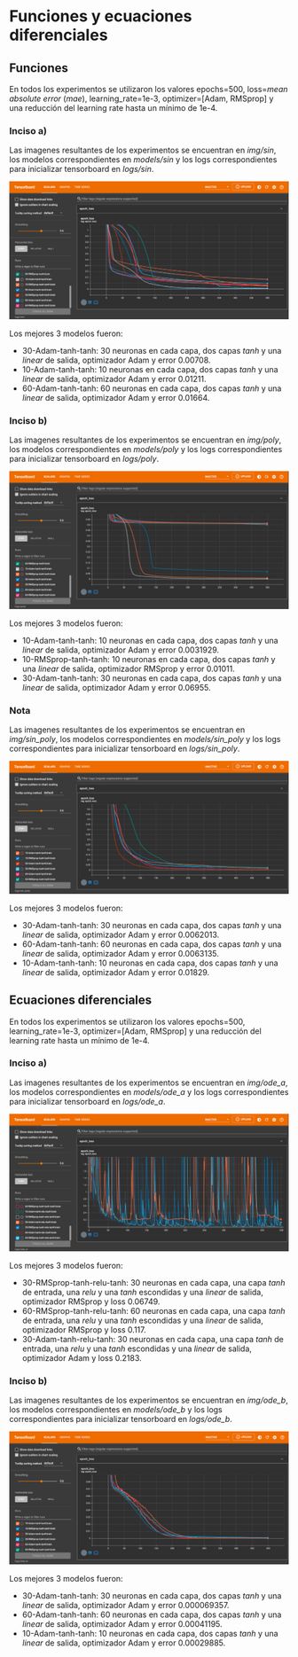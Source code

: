 # Funciones y ecuaciones diferenciales
## Funciones
En todos los experimentos se utilizaron los valores epochs=500, loss=*mean absolute error* (*mae*), learning_rate=1e-3, optimizer=[Adam, RMSprop] y una reducción del learning rate hasta un mínimo de 1e-4.
### Inciso a)
Las imagenes resultantes de los experimentos se encuentran en *img/sin*, los modelos correspondientes en *models/sin* y los logs correspondientes para inicializar tensorboard en *logs/sin*.

![TensorBoard_viz_sin](./img/sin/TensorBoard.png)

Los mejores 3 modelos fueron:
- 30-Adam-tanh-tanh: 30 neuronas en cada capa, dos capas *tanh* y una *linear* de salida, optimizador Adam y error 0.00708.
- 10-Adam-tanh-tanh: 10 neuronas en cada capa, dos capas *tanh* y una *linear* de salida, optimizador Adam y error 0.01211.
- 60-Adam-tanh-tanh: 60 neuronas en cada capa, dos capas *tanh* y una *linear* de salida, optimizador Adam y error 0.01664.

### Inciso b)
Las imagenes resultantes de los experimentos se encuentran en *img/poly*, los modelos correspondientes en *models/poly* y los logs correspondientes para inicializar tensorboard en *logs/poly*.

![TensorBoard_viz_poly](./img/poly/TensorBoard.PNG)

Los mejores 3 modelos fueron:
- 10-Adam-tanh-tanh: 10 neuronas en cada capa, dos capas *tanh* y una *linear* de salida, optimizador Adam y error 0.0031929.
- 10-RMSprop-tanh-tanh: 10 neuronas en cada capa, dos capas *tanh* y una *linear* de salida, optimizador RMSprop y error 0.01011.
- 30-Adam-tanh-tanh: 30 neuronas en cada capa, dos capas *tanh* y una *linear* de salida, optimizador Adam y error 0.06955.

### Nota
Las imagenes resultantes de los experimentos se encuentran en *img/sin_poly*, los modelos correspondientes en *models/sin_poly* y los logs correspondientes para inicializar tensorboard en *logs/sin_poly*.

![TensorBoard_viz_sin-poly](./img/sin_poly/TensorBoard.PNG)

Los mejores 3 modelos fueron:
- 30-Adam-tanh-tanh: 30 neuronas en cada capa, dos capas *tanh* y una *linear* de salida, optimizador Adam y error 0.0062013.
- 60-Adam-tanh-tanh: 60 neuronas en cada capa, dos capas *tanh* y una *linear* de salida, optimizador Adam y error 0.0063135.
- 10-Adam-tanh-tanh: 10 neuronas en cada capa, dos capas *tanh* y una *linear* de salida, optimizador Adam y error 0.01829.

## Ecuaciones diferenciales
En todos los experimentos se utilizaron los valores epochs=500, learning_rate=1e-3, optimizer=[Adam, RMSprop] y una reducción del learning rate hasta un mínimo de 1e-4.
### Inciso a)
Las imagenes resultantes de los experimentos se encuentran en *img/ode_a*, los modelos correspondientes en *models/ode_a* y los logs correspondientes para inicializar tensorboard en *logs/ode_a*.

![TensorBoard_viz_sin](./img/ode_a/TensorBoard.PNG)

Los mejores 3 modelos fueron:
- 30-RMSprop-tanh-relu-tanh: 30 neuronas en cada capa, una capa *tanh* de entrada, una *relu* y una *tanh* escondidas y una *linear* de salida, optimizador RMSprop y loss 0.06749.
- 60-RMSprop-tanh-relu-tanh: 60 neuronas en cada capa, una capa *tanh* de entrada, una *relu* y una *tanh* escondidas y una *linear* de salida, optimizador RMSprop y loss 0.117.
- 30-Adam-tanh-relu-tanh: 30 neuronas en cada capa, una capa *tanh* de entrada, una *relu* y una *tanh* escondidas y una *linear* de salida, optimizador Adam y loss 0.2183.

### Inciso b)
Las imagenes resultantes de los experimentos se encuentran en *img/ode_b*, los modelos correspondientes en *models/ode_b* y los logs correspondientes para inicializar tensorboard en *logs/ode_b*.

![TensorBoard_viz_sin](./img/ode_b/TensorBoard.PNG)

Los mejores 3 modelos fueron:
- 30-Adam-tanh-tanh: 30 neuronas en cada capa, dos capas *tanh* y una *linear* de salida, optimizador Adam y error 0.000069357.
- 60-Adam-tanh-tanh: 60 neuronas en cada capa, dos capas *tanh* y una *linear* de salida, optimizador Adam y error 0.00041195.
- 10-Adam-tanh-tanh: 10 neuronas en cada capa, dos capas *tanh* y una *linear* de salida, optimizador Adam y error 0.00029885.